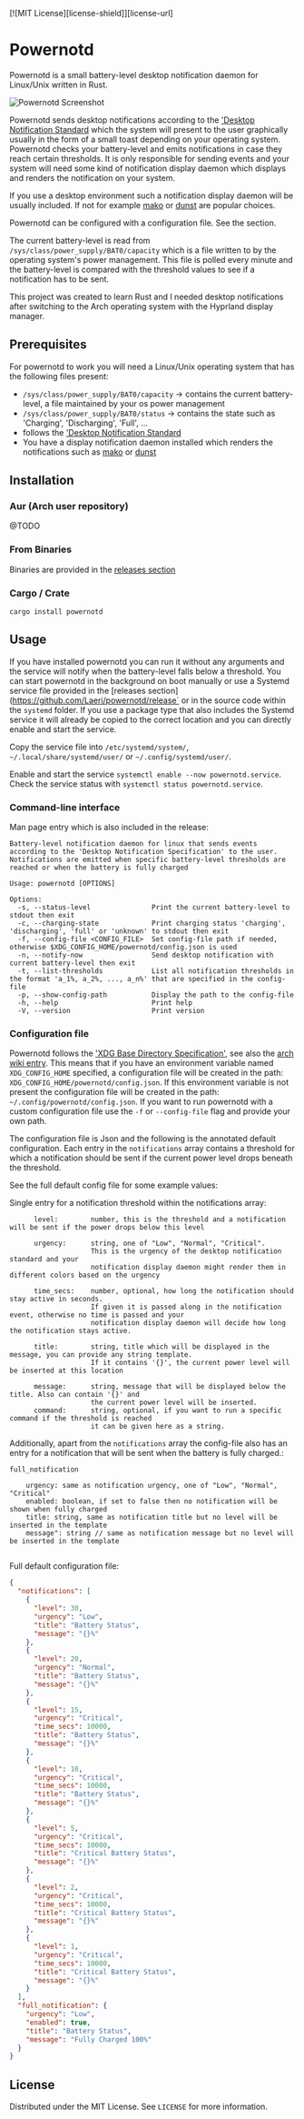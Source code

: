 [![MIT License][license-shield]][license-url]

# Powernotd

Powernotd is a small battery-level desktop notification daemon for Linux/Unix written in Rust.

![Powernotd Screenshot](./assets/powernotd_screenshot.png)

Powernotd sends desktop notifications according to the ['Desktop Notification Standard](https://specifications.freedesktop.org/notification-spec/notification-spec-latest.html)
which the system will present to the user graphically usually in the form of a small toast depending on your operating system.
Powernotd checks your battery-level and emits notifications in case they reach certain thresholds. It is only responsible for sending events
and your system will need some kind of notification display daemon which displays and renders the notification on your system.

If you use a desktop environment such a notification display daemon will be usually included. If not for example [mako](https://github.com/emersion/mako)
or [dunst](https://github.com/dunst-project/dunst) are popular choices.

Powernotd can be configured with a configuration file. See the [](#configuration-file) section.

The current battery-level is read from `/sys/class/power_supply/BAT0/capacity` which is a file written to by the operating system's power management.
This file is polled every minute and the battery-level is compared with the threshold values to see if a notification has to be sent.

This project was created to learn Rust and I needed desktop notifications after switching to the Arch operating system with the Hyprland display manager.

## Prerequisites

For powernotd to work you will need a Linux/Unix operating system that has the following files present:
* `/sys/class/power_supply/BAT0/capacity` -> contains the current battery-level, a file maintained by your os power management
* `/sys/class/power_supply/BAT0/status` -> contains the state such as 'Charging', 'Discharging', 'Full', ...
* follows the ['Desktop Notification Standard](https://specifications.freedesktop.org/notification-spec/notification-spec-latest.html)
* You have a display notification daemon installed which renders the notifications such as [mako](https://github.com/emersion/mako)
or [dunst](https://github.com/dunst-project/dunst)

## Installation

### Aur (Arch user repository)

@TODO

### From Binaries

Binaries are provided in the [releases section](https://github.com/Laeri/powernotd/releases)

### Cargo / Crate

`cargo install powernotd`

## Usage

If you have installed powernotd you can run it without any arguments and the service will notify when the battery-level falls below a threshold.
You can start powernotd in the background on boot manually or use a Systemd service file provided in the [releases section](https://github.com/Laeri/powernotd/release`
or in the source code within the `systemd` folder. If you use a package type that also includes the Systemd service it will already
be copied to the correct location and you can directly enable and start the service.

Copy the service file into `/etc/systemd/system/`, `~/.local/share/systemd/user/` or `~/.config/systemd/user/`.

Enable and start the service `systemctl enable --now powernotd.service`.
Check the service status with `systemctl status powernotd.service`.

### Command-line interface

Man page entry which is also included in the release:

```
Battery-level notification daemon for linux that sends events according to the 'Desktop Notification Specification' to the user. Notifications are emitted when specific battery-level thresholds are reached or when the battery is fully charged

Usage: powernotd [OPTIONS]

Options:
  -s, --status-level               Print the current battery-level to stdout then exit
  -c, --charging-state             Print charging status 'charging', 'discharging', 'full' or 'unknown' to stdout then exit
  -f, --config-file <CONFIG_FILE>  Set config-file path if needed, otherwise $XDG_CONFIG_HOME/powernotd/config.json is used
  -n, --notify-now                 Send desktop notification with current battery-level then exit
  -t, --list-thresholds            List all notification thresholds in the format 'a_1%, a_2%, ..., a_n%' that are specified in the config-file
  -p, --show-config-path           Display the path to the config-file
  -h, --help                       Print help
  -V, --version                    Print version

```

### Configuration file

Powernotd follows the ['XDG Base Directory Specification'](https://specifications.freedesktop.org/basedir-spec/basedir-spec-latest.html), see also the [arch wiki entry](https://wiki.archlinux.org/title/XDG_Base_Directory).
This means that if you have an environment variable named `XDG_CONFIG_HOME` specified, a configuration file will be created in the path:
`XDG_CONFIG_HOME/powernotd/config.json`. If this environment variable is not present the configuration file will be created in the path:
`~/.config/powernotd/config.json`.
If you want to run powernotd with a custom configuration file use the `-f` or `--config-file` flag and provide your own path.

The configuration file is Json and the following is the annotated default configuration.
Each entry in the `notifications` array contains a threshold for which a notification should be sent if the current power level drops
beneath the threshold.

See the full default config file for some example values: 

Single entry for a notification threshold within the notifications array:
```
      level:        number, this is the threshold and a notification will be sent if the power drops below this level

      urgency:      string, one of "Low", "Normal", "Critical". 
                    This is the urgency of the desktop notification standard and your 
                    notification display daemon might render them in different colors based on the urgency 

      time_secs:    number, optional, how long the notification should stay active in seconds. 
                    If given it is passed along in the notification event, otherwise no time is passed and your 
                    notification display daemon will decide how long the notification stays active.

      title:        string, title which will be displayed in the message, you can provide any string template. 
                    If it contains '{}', the current power level will be inserted at this location 
                    
      message:      string, message that will be displayed below the title. Also can contain '{}' and 
                    the current power level will be inserted.
      command:      string, optional, if you want to run a specific command if the threshold is reached 
                    it can be given here as a string.
```

Additionally, apart from the `notifications` array the config-file also has an entry for a notification that will be sent when the
battery is fully charged.:

```
full_notification

    urgency: same as notification urgency, one of "Low", "Normal", "Critical"
    enabled: boolean, if set to false then no notification will be shown when fully charged
    title: string, same as notification title but no level will be inserted in the template
    message": string // same as notification message but no level will be inserted in the template
  
```


Full default configuration file:
```json
{
  "notifications": [
    {
      "level": 30,
      "urgency": "Low",
      "title": "Battery Status",
      "message": "{}%"
    },
    {
      "level": 20,
      "urgency": "Normal",
      "title": "Battery Status",
      "message": "{}%"
    },
    {
      "level": 15,
      "urgency": "Critical",
      "time_secs": 10000,
      "title": "Battery Status",
      "message": "{}%"
    },
    {
      "level": 10,
      "urgency": "Critical",
      "time_secs": 10000,
      "title": "Battery Status",
      "message": "{}%"
    },
    {
      "level": 5,
      "urgency": "Critical",
      "time_secs": 10000,
      "title": "Critical Battery Status",
      "message": "{}%"
    },
    {
      "level": 2,
      "urgency": "Critical",
      "time_secs": 10000,
      "title": "Critical Battery Status",
      "message": "{}%"
    },
    {
      "level": 1,
      "urgency": "Critical",
      "time_secs": 10000,
      "title": "Critical Battery Status",
      "message": "{}%"
    }
  ],
  "full_notification": {
    "urgency": "Low",
    "enabled": true,
    "title": "Battery Status",
    "message": "Fully Charged 100%"
  }
}
```

## License

Distributed under the MIT License. See `LICENSE` for more information.
